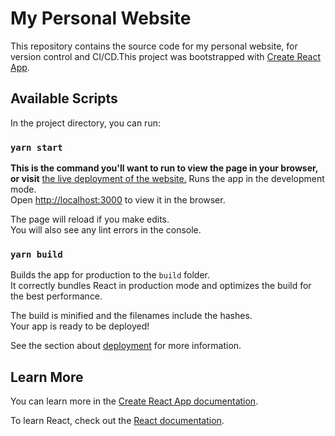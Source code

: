 # My Personal Website

This repository contains the source code for my personal website, for version control and CI/CD.This project was bootstrapped with [Create React App](https://github.com/facebook/create-react-app).

## Available Scripts

In the project directory, you can run:

### `yarn start`

**This is the command you'll want to run to view the page in your browser, or visit** [the live deployment of the website.](https://paulmreese.com)
Runs the app in the development mode.\
Open [http://localhost:3000](http://localhost:3000) to view it in the browser.

The page will reload if you make edits.\
You will also see any lint errors in the console.

### `yarn build`

Builds the app for production to the `build` folder.\
It correctly bundles React in production mode and optimizes the build for the best performance.

The build is minified and the filenames include the hashes.\
Your app is ready to be deployed!

See the section about [deployment](https://facebook.github.io/create-react-app/docs/deployment) for more information.

## Learn More

You can learn more in the [Create React App documentation](https://facebook.github.io/create-react-app/docs/getting-started).

To learn React, check out the [React documentation](https://reactjs.org/).

